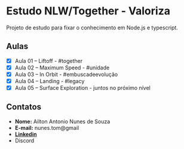 # Estudo NLW/Together - Valoriza

Projeto de estudo para fixar o conhecimento em Node.js e typescript.

## Aulas

- [x] Aula 01 – Liftoff - #together
- [x] Aula 02 – Maximum Speed - #unidade
- [x] Aula 03 – In Orbit - #embuscadeevolução
- [x] Aula 04 – Landing - #legacy
- [x] Aula 05 – Surface Exploration - juntos no próximo nível

## Contatos

- **Nome:** Ailton Antonio Nunes de Souza
- **E-mail:** nunes.tom@gmail
- [**Linkedin**](https://www.linkedin.com/in/ailton-nunes-souza/)
- Discord
